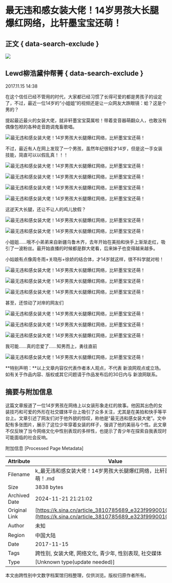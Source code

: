# 最无违和感女装大佬！14岁男孩大长腿爆红网络，比轩墨宝宝还萌！

## 正文 { data-search-exclude }


![](https://n.sinaimg.cn/sinacn10203/298/w149h149/20191010/3696-ifrwayx3342745.jpg)

## Lewd柳浩黛仲帮菁 { data-search-exclude }

2017.11.15 14:38

在这个信任已经不管用的时代，大家都已经习惯了长得可爱的都是男孩子的设定了，不过，最近一位14岁的“小姐姐”的视频还是让一众网友大跌眼镜：蛤？这是个男的？

提起最近最火的女装大佬，就非轩墨宝宝莫属啦！带着变音器萌翻众人，也敢没有偶像包袱的各种走音跑调鬼畜歌唱。

![最无违和感女装大佬！14岁男孩大长腿爆红网络，比轩墨宝宝还萌！](http://k.sinaimg.cn/n/sinacn/20171115/6ebf-fynstfh9345996.jpg/w700d1q75cms.jpg)

不过，最近有人在网上发现了一个男孩，虽然年纪很轻才14岁，但是这一手女装技能，简直可以以假乱真！！！

![最无违和感女装大佬！14岁男孩大长腿爆红网络，比轩墨宝宝还萌！](http://k.sinaimg.cn/n/sinacn/20171115/ab18-fynstfh9346131.jpg/w700d1q75cms.jpg)

![最无违和感女装大佬！14岁男孩大长腿爆红网络，比轩墨宝宝还萌！](http://k.sinaimg.cn/n/sinacn/20171115/2292-fynstfh9346184.jpg/w700d1q75cms.jpg)

![最无违和感女装大佬！14岁男孩大长腿爆红网络，比轩墨宝宝还萌！](http://k.sinaimg.cn/n/sinacn/20171115/2fd9-fynstfh9346227.jpg/w700d1q75cms.jpg)

![最无违和感女装大佬！14岁男孩大长腿爆红网络，比轩墨宝宝还萌！](http://k.sinaimg.cn/n/sinacn/20171115/91ab-fynstfh9346306.jpg/w700d1q75cms.jpg)

这逆天大长腿，还让不让人的鸡儿放假？

![最无违和感女装大佬！14岁男孩大长腿爆红网络，比轩墨宝宝还萌！](http://k.sinaimg.cn/n/sinacn/20171115/4deb-fynstfh9346347.jpg/w700d1q75cms.jpg)

![最无违和感女装大佬！14岁男孩大长腿爆红网络，比轩墨宝宝还萌！](http://k.sinaimg.cn/n/sinacn/20171115/ee1b-fynstfh9346591.jpg/w700d1q75cms.jpg)

小姐姐……哦不小弟弟来自新疆乌鲁木齐，去年开始在美拍和快手上渐渐走红，吸引了一波粉丝。最开始直播的时候都是群大佬看，后来妹子也变得越来越多。

小姑娘有点像周冬雨+关晓彤+徐娇的结合体，才14岁就这样，很不科学就对啦！

![最无违和感女装大佬！14岁男孩大长腿爆红网络，比轩墨宝宝还萌！](http://k.sinaimg.cn/n/sinacn/20171115/0796-fynstfh9346638.jpg/w700d1q75cms.jpg)

![最无违和感女装大佬！14岁男孩大长腿爆红网络，比轩墨宝宝还萌！](http://k.sinaimg.cn/n/sinacn/20171115/1cc9-fynstfh9346707.jpg/w700d1q75cms.jpg)

![最无违和感女装大佬！14岁男孩大长腿爆红网络，比轩墨宝宝还萌！](http://k.sinaimg.cn/n/sinacn/20171115/96ff-fynstfh9346743.jpg/w700d1q75cms.jpg)

甚至，还惊动了对岸的网友们

![最无违和感女装大佬！14岁男孩大长腿爆红网络，比轩墨宝宝还萌！](http://k.sinaimg.cn/n/sinacn/20171115/3f38-fynstfh9346802.jpg/w700d1q75cms.jpg)

![最无违和感女装大佬！14岁男孩大长腿爆红网络，比轩墨宝宝还萌！](http://k.sinaimg.cn/n/sinacn/20171115/460e-fynstfh9346857.jpg/w700d1q75cms.jpg)

![最无违和感女装大佬！14岁男孩大长腿爆红网络，比轩墨宝宝还萌！](http://n.sinaimg.cn/sinacn/20171115/7742-fynstfh9346978.gif)

我可能……真的恋爱了……知男而上，勇往直前

![最无违和感女装大佬！14岁男孩大长腿爆红网络，比轩墨宝宝还萌！](http://n.sinaimg.cn/sinacn/20171115/d22a-fynstfh9347030.gif)

**特别声明：**以上文章内容仅代表作者本人观点，不代表 新浪网观点或立场。如有关于作品内容、版权或其它问题请于作品发布后的30日内与 新浪网联系。

## 摘要与附加信息

<!-- tcd_abstract -->
这篇文章报道了一位14岁男孩在网络上以女装形象走红的故事。他因其出色的女装技巧和可爱的外形在社交媒体平台上吸引了众多关注，尤其是在美拍和快手等平台上。文章引述了网友们对于他外貌的惊叹，称他是“最无违和感女装大佬”。文中配有多张图片，展示了这位少年穿着女装的样子，强调了他的美丽与个性。此文章不仅反映了当今网络文化中性别表现的多样性，也提示了青少年在探索自我表现时可能面临的社会反响。
<!-- tcd_abstract_end -->

附加信息 [Processed Page Metadata]

| Attribute       | Value                                  |
|-----------------|----------------------------------------|
| Filename        | k_最无违和感女装大佬！14岁男孩大长腿爆红网络，比轩墨宝宝还萌！.md                             |
| Size            | 3838 bytes                           |
| Archived Date   | 2024-11-21 21:21:02                             |
| Original Link   | [https://k.sina.cn/article_3810785689_e323f999001001idf.html](https://k.sina.cn/article_3810785689_e323f999001001idf.html)                       |
| Author          | 未知                               |
| Region          | 中国大陆                               |
| Date            | 2017-11-15                                 |
| Tags            | 跨性别, 女装大佬, 网络文化, 青少年, 性别表现, 社交媒体                                 |
| Type            | [Unknown type(update needed)]                                 |
<!-- tcd_table_end -->

本文由跨性别中文数字档案馆归档整理，仅供浏览。版权归原作者所有。
